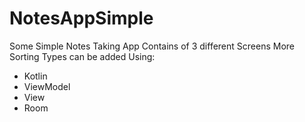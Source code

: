 # NotesAppSimple
Some Simple Notes Taking App 
Contains of 3 different Screens 
More Sorting Types can be added 
Using:
- Kotlin 
- ViewModel 
- View 
- Room 

